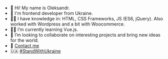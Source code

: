 - 👋 Hi! My name is Oleksandr.
- 👨 I'm frontend developer from Ukraine.
- 👨‍💻 I have knowledge in: HTML, CSS Frameworks, JS (ES6, jQuery). Also worked with Wordpress and a bit with Woocommerce.
- 👨‍🎓 I’m currently learning Vue.js.
- 👷 I’m looking to collaborate on interesting projects and bring new ideas for the world.
- 📧 [Contact me](mailto:oleksandrkartashev@gmail.com)
- 🇺🇦 [#StandWithUkraine](https://www.standwithukraine.how/)
